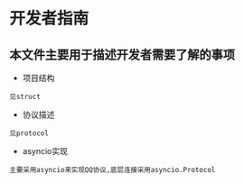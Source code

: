 # 开发者指南

## 本文件主要用于描述开发者需要了解的事项
- 项目结构
```
见struct
```
  
- 协议描述
```
见protocol
```

- asyncio实现
```
主要采用asyncio来实现QQ协议,底层连接采用asyncio.Protocol
```


